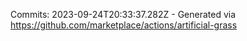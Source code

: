 Commits: 2023-09-24T20:33:37.282Z - Generated via https://github.com/marketplace/actions/artificial-grass
<br>
